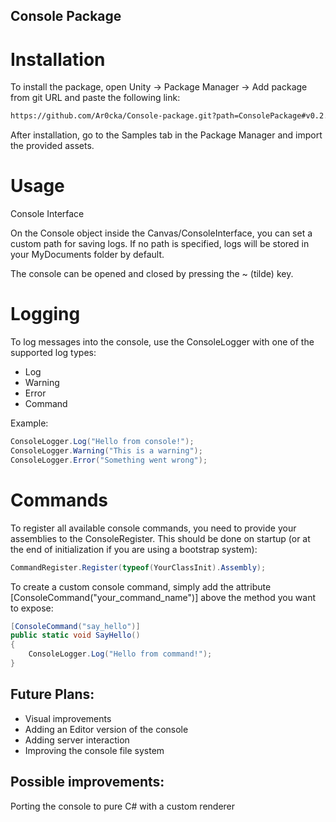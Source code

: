 ## Console Package

# Installation
To install the package, open Unity → Package Manager → Add package from git URL and paste the following link:
```bash
https://github.com/Ar0cka/Console-package.git?path=ConsolePackage#v0.2.3
```

After installation, go to the Samples tab in the Package Manager and import the provided assets.

# Usage
Console Interface

On the Console object inside the Canvas/ConsoleInterface, you can set a custom path for saving logs.
If no path is specified, logs will be stored in your MyDocuments folder by default.

The console can be opened and closed by pressing the ~ (tilde) key.

# Logging
To log messages into the console, use the ConsoleLogger with one of the supported log types:
- Log
- Warning
- Error
- Command

Example:
```C#
ConsoleLogger.Log("Hello from console!");
ConsoleLogger.Warning("This is a warning");
ConsoleLogger.Error("Something went wrong");
```

# Commands

To register all available console commands, you need to provide your assemblies to the ConsoleRegister.
This should be done on startup (or at the end of initialization if you are using a bootstrap system):
```C#
CommandRegister.Register(typeof(YourClassInit).Assembly);
```
To create a custom console command, simply add the attribute [ConsoleCommand("your_command_name")] above the method you want to expose:
```C#
[ConsoleCommand("say_hello")]
public static void SayHello()
{
    ConsoleLogger.Log("Hello from command!");
}
```

## Future Plans:
- Visual improvements
- Adding an Editor version of the console
- Adding server interaction
- Improving the console file system

## Possible improvements:
Porting the console to pure C# with a custom renderer

